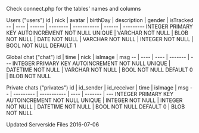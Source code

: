 Check connect.php for the tables' names and columns

Users ("users")
id | nick | avatar | birthDay | description | gender | isTracked
-- | ---- | ------ | -------- | ----------- | ------ | ---------
INTEGER PRIMARY KEY  AUTOINCREMENT  NOT NULL  UNIQUE | VARCHAR NOT NULL | BLOB NOT NULL | DATE NOT NULL | VARCHAR NOT NULL | INTEGER NOT NULL | BOOL  NOT NULL DEFAULT 1

Global chat ("chat")
id | time | nick | isImage | msg
-- | ---- | ---- | ------- | ---
INTEGER PRIMARY KEY  AUTOINCREMENT  NOT NULL  UNIQUE | DATETIME NOT NULL | VARCHAR NOT NULL |  BOOL NOT NULL DEFAULT 0 | BLOB NOT NULL

Private chats ("privates")
id | id_sender | id_receiver | time | isImage | msg
-- | --------- | ----------- | ---- | ------- | ---
INTEGER PRIMARY KEY  AUTOINCREMENT  NOT NULL  UNIQUE | INTEGER NOT NULL | INTEGER NOT NULL | DATETIME NOT NULL | BOOL NOT NULL  DEFAULT 0 | BLOB NOT NULL 

Updated Serverside Files 2016-07-06
